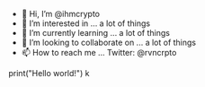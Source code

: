 - 👋 Hi, I’m @ihmcrypto
- 👀 I’m interested in ... a lot of things
- 🌱 I’m currently learning ... a lot of things
- 💞️ I’m looking to collaborate on ... a lot of things
- 📫 How to reach me ... Twitter: @rvncrpto

<!---
ihmcrypto/ihmcrypto is a ✨ special ✨ repository because its `README.md` (this file) appears on your GitHub profile.
You can click the Preview link to take a look at your changes.
--->

print("Hello world!") k
